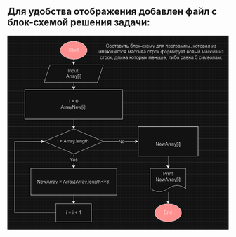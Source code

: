 ## Для удобства отображения добавлен файл с блок-схемой решения задачи:

![Блок-схема задачи для написания программы](flowchart.png)